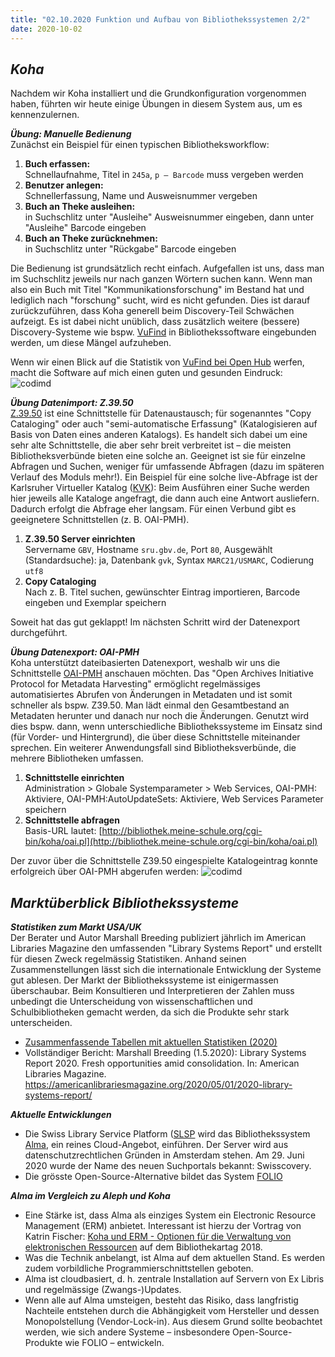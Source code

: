 ```yaml
---
title: "02.10.2020 Funktion und Aufbau von Bibliothekssystemen 2/2"
date: 2020-10-02
---
```

## *Koha*

Nachdem wir Koha installiert und die Grundkonfiguration vorgenommen haben, führten wir heute einige Übungen in diesem System aus, um es kennenzulernen.

***Übung: Manuelle Bedienung***  
Zunächst ein Beispiel für einen typischen Bibliotheksworkflow:

1. **Buch erfassen:**  
Schnellaufnahme, Titel in `245a`, `p – Barcode` muss vergeben werden  
2. **Benutzer anlegen:**  
Schnellerfassung, Name und Ausweisnummer vergeben  
3. **Buch an Theke ausleihen:**  
in Suchschlitz unter "Ausleihe" Ausweisnummer eingeben, dann unter "Ausleihe" Barcode eingeben  
4. **Buch an Theke zurücknehmen:**  
in Suchschlitz unter "Rückgabe" Barcode eingeben

Die Bedienung ist grundsätzlich recht einfach. Aufgefallen ist uns, dass man im Suchschlitz jeweils nur nach ganzen Wörtern suchen kann. Wenn man also ein Buch mit Titel "Kommunikationsforschung" im Bestand hat und lediglich nach "forschung" sucht, wird es nicht gefunden. Dies ist darauf zurückzuführen, dass Koha generell beim Discovery-Teil Schwächen aufzeigt. Es ist dabei nicht unüblich, dass zusätzlich weitere (bessere) Discovery-Systeme wie bspw. [VuFind]( https://vufind.org/vufind/) in Bibliothekssoftware eingebunden werden, um diese Mängel aufzuheben. 

Wenn wir einen Blick auf die Statistik von [VuFind bei Open Hub]( https://www.openhub.net/p/vufind) werfen, macht die Software auf mich einen guten und gesunden Eindruck:  
![codimd]({{site.baseurl}}/images/vufind.png)

***Übung Datenimport: Z.39.50***  
[Z.39.50](https://en.wikipedia.org/wiki/Z39.50) ist eine Schnittstelle für Datenaustausch; für sogenanntes "Copy Cataloging" oder auch "semi-automatische Erfassung" (Katalogisieren auf Basis von Daten eines anderen Katalogs). Es handelt sich dabei um eine sehr alte Schnittstelle, die aber sehr breit verbreitet ist – die meisten Bibliotheksverbünde bieten eine solche an. Geeignet ist sie für einzelne Abfragen und Suchen, weniger für umfassende Abfragen (dazu im späteren Verlauf des Moduls mehr!). Ein Beispiel für eine solche live-Abfrage ist der Karlsruher Virtueller Katalog ([KVK]( https://kvk.bibliothek.kit.edu/?digitalOnly=0&embedFulltitle=0&newTab=0)): Beim Ausführen einer Suche werden hier  jeweils alle Kataloge angefragt, die dann auch eine Antwort ausliefern. Dadurch erfolgt die Abfrage eher langsam. Für einen Verbund gibt es geeignetere Schnittstellen (z. B. OAI-PMH).

1. **Z.39.50 Server einrichten**  
Servername `GBV`, Hostname `sru.gbv.de`, Port `80`, Ausgewählt (Standardsuche): ja, Datenbank `gvk`, Syntax `MARC21/USMARC`, Codierung `utf8`
2. **Copy Cataloging**  
Nach z. B. Titel suchen, gewünschter Eintrag importieren, Barcode eingeben und Exemplar speichern

Soweit hat das gut geklappt! Im nächsten Schritt wird der Datenexport durchgeführt.

***Übung Datenexport: OAI-PMH***  
Koha unterstützt dateibasierten Datenexport, weshalb wir uns die Schnittstelle [OAI-PMH]( https://www.openarchives.org/pmh/) anschauen möchten. Das "Open Archives Initiative Protocol for Metadata Harvesting" ermöglicht regelmässiges automatisiertes Abrufen von Änderungen in Metadaten und ist somit schneller als bspw. Z39.50. Man lädt einmal den Gesamtbestand an Metadaten herunter und danach nur noch die Änderungen. Genutzt wird dies bspw. dann, wenn unterschiedliche Bibliothekssysteme im Einsatz sind (für Vorder- und Hintergrund), die über diese Schnittstelle miteinander sprechen. Ein weiterer Anwendungsfall sind Bibliotheksverbünde, die mehrere Bibliotheken umfassen.
1. **Schnittstelle einrichten**  
Administration > Globale Systemparameter > Web Services, OAI-PMH: Aktiviere, OAI-PMH:AutoUpdateSets: Aktiviere, Web Services Parameter speichern
2. **Schnittstelle abfragen**  
Basis-URL lautet: [http://bibliothek.meine-schule.org/cgi-bin/koha/oai.pl](http://bibliothek.meine-schule.org/cgi-bin/koha/oai.pl)

Der zuvor über die Schnittstelle Z39.50 eingespielte Katalogeintrag konnte erfolgreich über OAI-PMH abgerufen werden:
![codimd]({{site.baseurl}}/images/oai_pmh.png)

## *Marktüberblick Bibliothekssysteme*

***Statistiken zum Markt USA/UK***  
Der Berater und Autor Marshall Breeding publiziert jährlich im American Libraries Magazine den umfassenden "Library Systems Report" und erstellt für diesen Zweck regelmässig Statistiken. Anhand seinen Zusammenstellungen lässt sich die internationale Entwicklung der Systeme gut ablesen. Der Markt der Bibliothekssysteme ist einigermassen überschaubar. Beim Konsultieren und Interpretieren der Zahlen muss unbedingt die Unterscheidung von wissenschaftlichen und Schulbibliotheken gemacht werden, da sich die Produkte sehr stark unterscheiden.
* [Zusammenfassende Tabellen mit aktuellen Statistiken (2020)](https://americanlibrariesmagazine.org/wp-content/uploads/2020/04/charts-for-2020-Library-Systems-Report.pdf)
* Vollständiger Bericht: Marshall Breeding (1.5.2020): Library Systems Report 2020. Fresh opportunities amid consolidation. In: American Libraries Magazine. <https://americanlibrariesmagazine.org/2020/05/01/2020-library-systems-report/>

***Aktuelle Entwicklungen***  
* Die Swiss Library Service Platform ([SLSP]( https://slsp.ch/de) wird das Bibliothekssystem [Alma]( https://www.exlibrisgroup.com/de/produkte/alma-cloudgestuetzte-bibliotheksplattform/), ein reines Cloud-Angebot, einführen. Der Server wird aus datenschutzrechtlichen Gründen in Amsterdam stehen. Am 29. Juni 2020 wurde der Name des neuen Suchportals bekannt: Swisscovery.
* Die grösste Open-Source-Alternative bildet das System [FOLIO]( https://www.folio.org)

***Alma im Vergleich zu Aleph und Koha***  
* Eine Stärke ist, dass Alma als einziges System ein Electronic Resource Management (ERM) anbietet. Interessant ist hierzu der Vortrag von Katrin Fischer: [Koha und ERM - Optionen für die Verwaltung von elektronischen Ressourcen](https://nbn-resolving.org/urn:nbn:de:0290-opus4-35840) auf dem Bibliothekartag 2018.
* Was die Technik anbelangt, ist Alma auf dem aktuellen Stand. Es werden zudem vorbildliche Programmierschnittstellen geboten.
* Alma ist cloudbasiert, d. h. zentrale Installation auf Servern von Ex Libris und regelmässige (Zwangs-)Updates.  
* Wenn alle auf Alma umsteigen, besteht das Risiko, dass langfristig Nachteile entstehen durch die Abhängigkeit vom Hersteller und dessen Monopolstellung (Vendor-Lock-in). Aus diesem Grund sollte beobachtet werden, wie sich andere Systeme – insbesondere Open-Source-Produkte wie FOLIO – entwickeln.


